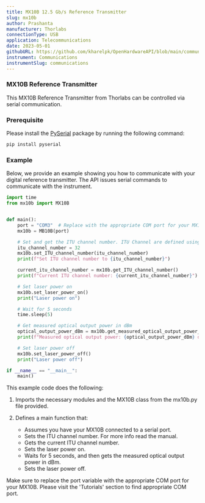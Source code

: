 ```yaml
---
title: MX10B 12.5 Gb/s Reference Transmitter
slug: mx10b
author: Prashanta
manufacturer: Thorlabs
connectionType: USB
application: Telecommunications
date: 2023-05-01
githubURL: https://github.com/kharelpk/OpenHardwareAPI/blob/main/communications/mx10b.py
instrument: Communications
instrumentSlug: communications
---
```



### **MX10B Reference Transmitter**
This MX10B Reference Transmitter from Thorlabs can be controlled via serial communication.

### **Prerequisite**
Please install the [PySerial](https://pyserial.readthedocs.io/en/latest/pyserial.html) package by running the following command:

```python
pip install pyserial
```

### **Example**
Below, we provide an example showing you how to communicate with your digital reference transmitter. The API issues serial commands to communicate with the instrument.

```python
import time
from mx10b import MX10B


def main():
    port = "COM3"  # Replace with the appropriate COM port for your MX10B
    mx10b = MB10B(port)

    # Set and get the ITU channel number. ITU Channel are defined using a 50 MHz grid.
    itu_channel_number = 32
    mx10b.set_ITU_channel_number(itu_channel_number)
    print(f"Set ITU channel number to {itu_channel_number}")

    current_itu_channel_number = mx10b.get_ITU_channel_number()
    print(f"Current ITU channel number: {current_itu_channel_number}")

    # Set laser power on
    mx10b.set_laser_power_on()
    print("Laser power on")

    # Wait for 5 seconds
    time.sleep(5)

    # Get measured optical output power in dBm
    optical_output_power_dBm = mx10b.get_measured_optical_output_power_dBm()
    print(f"Measured optical output power: {optical_output_power_dBm} dBm")

    # Set laser power off
    mx10b.set_laser_power_off()
    print("Laser power off")

if __name__ == "__main__":
    main()
```

This example code does the following:

1. Imports the necessary modules and the MX10B class from the mx10b.py file provided.

2. Defines a main function that:

    - Assumes you have your MX10B connected to a serial port.
    - Sets the ITU channel number. For more info read the manual.
    - Gets the current ITU channel number.
    - Sets the laser power on.
    - Waits for 5 seconds, and then gets the measured optical output power in dBm.
    - Sets the laser power off.

Make sure to replace the port variable with the appropriate COM port for your MX10B. Please visit the 'Tutorials' section to find appropriate COM port.

<!-- ### Finding the COM port

1. Press `Win + X` or right-click the Start button in the lower-left corner of your screen to open the power user menu.

2. Select `Device Manager` from the menu to open the Device Manager window.

3. In the Device Manager window, look for a category called `Ports (COM & LPT)`. If you don't see it, make sure your MX10B device is properly connected to your computer.

4. Click the arrow next to `Ports (COM & LPT)` to expand the list of available ports.

5. Find your MX10B device in the list. It may be listed as a `USB Serial Device`, a `Prolific USB-to-Serial Comm Port`, or something similar depending on the specific device and driver.

6. The COM port number will be displayed in parentheses next to the device name, e.g., `USB Serial Device (COM3)`.

7. Note the COM port number and use it in your code to communicate with the MX10B device. -->



